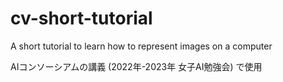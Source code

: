 # cv-short-tutorial
A short tutorial to learn how to represent images on a computer

AIコンソーシアムの講義 (2022年-2023年 女子AI勉強会) で使用
